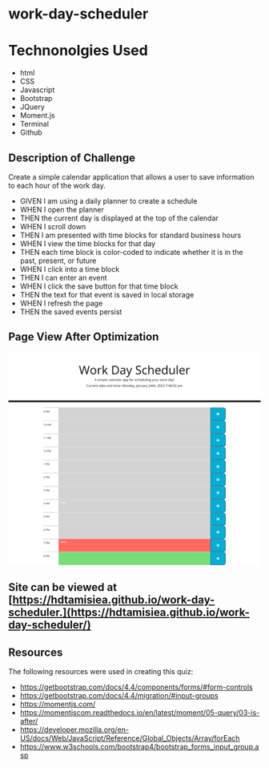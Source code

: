 # work-day-scheduler

# Technonolgies Used

* html
* CSS
* Javascript
* Bootstrap
* JQuery
* Moment.js
* Terminal
* Github

##  Description of Challenge

Create a simple calendar application that allows a user to save information to each hour of the work day.

* GIVEN I am using a daily planner to create a schedule
* WHEN I open the planner
* THEN the current day is displayed at the top of the calendar
* WHEN I scroll down
* THEN I am presented with time blocks for standard business hours
* WHEN I view the time blocks for that day
* THEN each time block is color-coded to indicate whether it is in the past, present, or future
* WHEN I click into a time block
* THEN I can enter an event
* WHEN I click the save button for that time block
* THEN the text for that event is saved in local storage
* WHEN I refresh the page
* THEN the saved events persist

## Page View After Optimization

![Work Day Scheduler Landing Page View](/assets/images/page.png)

## Site can be viewed at [https://hdtamisiea.github.io/work-day-scheduler.](https://hdtamisiea.github.io/work-day-scheduler/)

## Resources

The following resources were used in creating this quiz:

* https://getbootstrap.com/docs/4.4/components/forms/#form-controls
* https://getbootstrap.com/docs/4.4/migration/#input-groups
* https://momentjs.com/
* https://momentjscom.readthedocs.io/en/latest/moment/05-query/03-is-after/
* https://developer.mozilla.org/en-US/docs/Web/JavaScript/Reference/Global_Objects/Array/forEach
* https://www.w3schools.com/bootstrap4/bootstrap_forms_input_group.asp